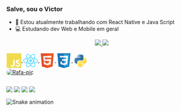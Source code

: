 ### Salve, sou o Victor 

- 🔭 Estou atualmente trabalhando com React Native e Java Script 
- 💻 Estudando dev Web e Mobile em geral

<div align="center">
  <a href="https://github.com/victorlincoln10">
  <img height="170em" src="https://github-readme-stats.vercel.app/api?username=victorlincoln10&show_icons=true&include_all_commits=true&count_private=true&theme=outrun"/>
  <img height="170em" src="https://github-readme-stats.vercel.app/api/top-langs/?username=victorlincoln10&layout=compact&langs_count=7&theme=outrun"/>
</div>
 
<div style="display: inline_block"><br>
  <img align="center" alt="Rafa-Js" height="40" width="40" src="https://raw.githubusercontent.com/devicons/devicon/master/icons/javascript/javascript-plain.svg">
  <img align="center" alt="Rafa-React" height="40" width="40" src="https://raw.githubusercontent.com/devicons/devicon/master/icons/react/react-original.svg">
  <img align="center" alt="Rafa-HTML" height="40" width="40" src="https://raw.githubusercontent.com/devicons/devicon/master/icons/html5/html5-original.svg">
  <img align="center" alt="Rafa-CSS" height="40" width="40" src="https://raw.githubusercontent.com/devicons/devicon/master/icons/css3/css3-original.svg">
  <img align="center" alt="Rafa-Python" height="40" width="40" src="https://raw.githubusercontent.com/devicons/devicon/master/icons/python/python-original.svg">
  <br>
  <img align="center" alt="Rafa-pic" height=190" style="border-radius:100px;" src="https://c.tenor.com/oCXowWQ1i5wAAAAC/venti-genshin-impact.gif">
</div>
                                                                                                                                                
##
                                                                                                                                               
<div>
<a href="https://www.youtube.com/channel/UCZFuKU86ItCoOSQ6DWpnb9g" target="_blank"><img src="https://img.shields.io/badge/YouTube-FF0000?style=for-the-badge&logo=youtube&logoColor=white" target="_blank"></a>
  <a href="https://www.instagram.com/victorlincoln10/" target="_blank"><img src="https://img.shields.io/badge/-Instagram-%23E4405F?style=for-the-badge&logo=instagram&logoColor=white" target="_blank"></a>
  <a href = "mailto:victorlincoln10@gmail.com"><img src="https://img.shields.io/badge/-Gmail-%23333?style=for-the-badge&logo=gmail&logoColor=white" target="_blank"></a>
  <a href="https://www.linkedin.com/in/victor-lincoln-b88988161/" target="_blank"><img src="https://img.shields.io/badge/-LinkedIn-%230077B5?style=for-the-badge&logo=linkedin&logoColor=white" target="_blank"></a> 
 
  ![Snake animation](https://github.com/victorlincoln10/victorlincoln10/blob/output/github-contribution-grid-snake.svg)                                                                                                                                                 
</div>
